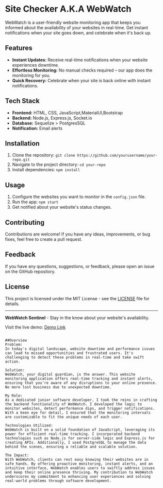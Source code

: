 # Site Checker A.K.A WebWatch

WebWatch is a user-friendly website monitoring app that keeps you informed about the availability of your websites in real-time. Get instant notifications when your site goes down, and celebrate when it's back up.

## Features

- **Instant Updates:** Receive real-time notifications when your website experiences downtime.
- **Effortless Monitoring:** No manual checks required – our app does the monitoring for you.
- **Quick Recovery:** Celebrate when your site is back online with instant notifications.

## Tech Stack

- **Frontend:** HTML, CSS, JavaScript,MaterialUI,Bootstrap
- **Backend:** Node.js, Express.js, Socket.io
- **Database:** Sequelize > PostgresSQL
- **Notification:** Email alerts

## Installation

1. Clone the repository: `git clone https://github.com/yourusername/your-repo.git`
2. Navigate to the project directory: `cd your-repo`
3. Install dependencies: `npm install`

## Usage

1. Configure the websites you want to monitor in the `config.json` file.
2. Run the app: `npm start`
3. Get notified about your website's status changes.

## Contributing

Contributions are welcome! If you have any ideas, improvements, or bug fixes, feel free to create a pull request.

## Feedback

If you have any questions, suggestions, or feedback, please open an issue on the GitHub repository.

## License

This project is licensed under the MIT License - see the [LICENSE](LICENSE) file for details.

---

**WebWatch Sentinel** - Stay in the know about your website's availability.

Visit the live demo: [Demo Link](https://webwatch.onrender.com)
```

##Overview
Problem:
In today's digital landscape, website downtime and performance issues can lead to missed opportunities and frustrated users. It's challenging to detect these problems in real-time and take swift action.

Solution:
WebWatch, your digital guardian, is the answer. This website monitoring application offers real-time tracking and instant alerts, ensuring that you're aware of any disruptions to your online presence. No more lost business due to unexpected downtime.

My Role:
As a dedicated junior software developer, I took the reins in crafting the backend functionality of WebWatch. I developed the logic to monitor websites, detect performance dips, and trigger notifications. With a keen eye for detail, I ensured that the monitoring intervals are customizable to fit the unique needs of each user.

Technologies Utilized:
WebWatch is built on a solid foundation of JavaScript, leveraging its power for efficient real-time tracking. I incorporated backend technologies such as Node.js for server-side logic and Express.js for creating APIs. Additionally, I used PostgreSQL to manage the data behind the scenes, ensuring a reliable and scalable solution.

The Impact:
With WebWatch, clients can rest easy knowing their websites are in safe hands. By offering proactive monitoring, instant alerts, and an intuitive interface, WebWatch enables users to swiftly address issues and keep their online presence thriving. My contribution to WebWatch underscores my commitment to enhancing user experiences and solving real-world problems through software development.